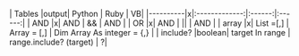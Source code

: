 | Tables   |output|      Python      |  Ruby | VB|
|----------|x|:-------------:|:------:|:------:|
| AND |x|  AND | && | AND | 
| OR |x|  AND | \|\| | AND | 
| array |x|    List =[,]  |   Array = [,] | Dim Array As integer = {,} |
| include? |boolean| target In range |    range.include? (target) | ?|
